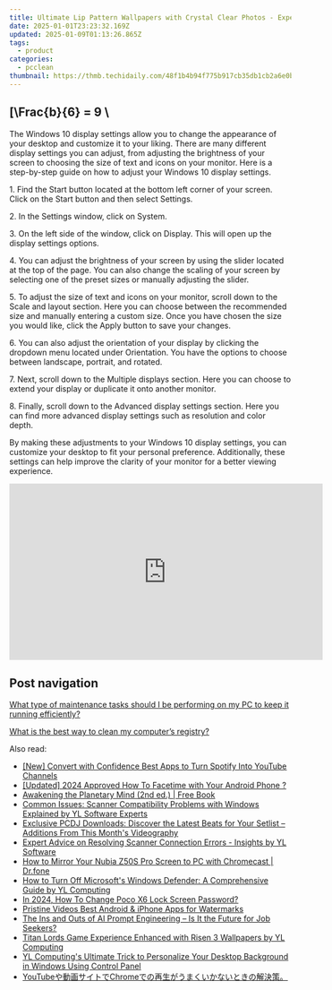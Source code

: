 ```yaml
---
title: Ultimate Lip Pattern Wallpapers with Crystal Clear Photos - Expertly Curated Backgrounds From YL Software
date: 2025-01-01T23:23:32.169Z
updated: 2025-01-09T01:13:26.865Z
tags:
  - product
categories:
  - pcclean
thumbnail: https://thmb.techidaily.com/48f1b4b94f775b917cb35db1cb2a6e0b4e7bb5a94596326658045bbf739cd9ff.jpg
---
```


## \[\Frac{b}{6} = 9 \

The Windows 10 display settings allow you to change the appearance of your desktop and customize it to your liking. There are many different display settings you can adjust, from adjusting the brightness of your screen to choosing the size of text and icons on your monitor. Here is a step-by-step guide on how to adjust your Windows 10 display settings. 

1\. Find the Start button located at the bottom left corner of your screen. Click on the Start button and then select Settings.

2\. In the Settings window, click on System.

3\. On the left side of the window, click on Display. This will open up the display settings options. 

4\. You can adjust the brightness of your screen by using the slider located at the top of the page. You can also change the scaling of your screen by selecting one of the preset sizes or manually adjusting the slider.

5\. To adjust the size of text and icons on your monitor, scroll down to the Scale and layout section. Here you can choose between the recommended size and manually entering a custom size. Once you have chosen the size you would like, click the Apply button to save your changes.

6\. You can also adjust the orientation of your display by clicking the dropdown menu located under Orientation. You have the options to choose between landscape, portrait, and rotated.

7\. Next, scroll down to the Multiple displays section. Here you can choose to extend your display or duplicate it onto another monitor.

8\. Finally, scroll down to the Advanced display settings section. Here you can find more advanced display settings such as resolution and color depth. 

By making these adjustments to your Windows 10 display settings, you can customize your desktop to fit your personal preference. Additionally, these settings can help improve the clarity of your monitor for a better viewing experience.

<!-- affiliate ads begin -->
<iframe width="560" height="315" src="https://www.youtube.com/embed/OdlXe5RELW0?si=Iz1H1QnLQVw-Eu3e" title="YouTube video player" frameborder="0" allow="accelerometer; autoplay; clipboard-write; encrypted-media; gyroscope; picture-in-picture; web-share" referrerpolicy="strict-origin-when-cross-origin" allowfullscreen></iframe>
<!-- affiliate ads end -->

## Post navigation

[What type of maintenance tasks should I be performing on my PC to keep it running efficiently?](https://tools.techidaily.com/pcclean/products/)

[What is the best way to clean my computer’s registry?](https://tools.techidaily.com/pcclean/products/)

<ins class="adsbygoogle"
     style="display:block"
     data-ad-format="autorelaxed"
     data-ad-client="ca-pub-7571918770474297"
     data-ad-slot="1223367746"></ins>

<ins class="adsbygoogle"
     style="display:block"
     data-ad-client="ca-pub-7571918770474297"
     data-ad-slot="8358498916"
     data-ad-format="auto"
     data-full-width-responsive="true"></ins>

<span class="atpl-alsoreadstyle">Also read:</span>
<div><ul>
<li><a href="https://youtube-sure.techidaily.com/onvert-with-confidence-best-apps-to-turn-spotify-into-youtube-channels/"><u>[New] Convert with Confidence Best Apps to Turn Spotify Into YouTube Channels</u></a></li>
<li><a href="https://remote-screen-capture.techidaily.com/updated-2024-approved-how-to-facetime-with-your-android-phone/"><u>[Updated] 2024 Approved How To Facetime with Your Android Phone ?</u></a></li>
<li><a href="https://novels-ebooks.techidaily.com/95782396-9781591439387-awakening-the-planetary-mind-2nd-ed/"><u>Awakening the Planetary Mind (2nd ed.) | Free Book</u></a></li>
<li><a href="https://win-hot.techidaily.com/common-issues-scanner-compatibility-problems-with-windows-explained-by-yl-software-experts/"><u>Common Issues: Scanner Compatibility Problems with Windows Explained by YL Software Experts</u></a></li>
<li><a href="https://win-hot.techidaily.com/exclusive-pcdj-downloads-discover-the-latest-beats-for-your-setlist-additions-from-this-months-videography/"><u>Exclusive PCDJ Downloads: Discover the Latest Beats for Your Setlist – Additions From This Month's Videography</u></a></li>
<li><a href="https://win-hot.techidaily.com/expert-advice-on-resolving-scanner-connection-errors-insights-by-yl-software/"><u>Expert Advice on Resolving Scanner Connection Errors - Insights by YL Software</u></a></li>
<li><a href="https://screen-mirror.techidaily.com/how-to-mirror-your-nubia-z50s-pro-screen-to-pc-with-chromecast-drfone-by-drfone-android/"><u>How to Mirror Your Nubia Z50S Pro Screen to PC with Chromecast | Dr.fone</u></a></li>
<li><a href="https://win-hot.techidaily.com/how-to-turn-off-microsofts-windows-defender-a-comprehensive-guide-by-yl-computing/"><u>How to Turn Off Microsoft's Windows Defender: A Comprehensive Guide by YL Computing</u></a></li>
<li><a href="https://easy-unlock-android.techidaily.com/in-2024-how-to-change-poco-x6-lock-screen-password-by-drfone-android/"><u>In 2024, How To Change Poco X6 Lock Screen Password?</u></a></li>
<li><a href="https://tiktok-clips.techidaily.com/pristine-videos-best-android-and-iphone-apps-for-watermarks/"><u>Pristine Videos Best Android & iPhone Apps for Watermarks</u></a></li>
<li><a href="https://tech-revival.techidaily.com/the-ins-and-outs-of-ai-prompt-engineering-is-it-the-future-for-job-seekers/"><u>The Ins and Outs of AI Prompt Engineering – Is It the Future for Job Seekers?</u></a></li>
<li><a href="https://win-hot.techidaily.com/titan-lords-game-experience-enhanced-with-risen-3-wallpapers-by-yl-computing/"><u>Titan Lords Game Experience Enhanced with Risen 3 Wallpapers by YL Computing</u></a></li>
<li><a href="https://win-hot.techidaily.com/yl-computings-ultimate-trick-to-personalize-your-desktop-background-in-windows-using-control-panel/"><u>YL Computing's Ultimate Trick to Personalize Your Desktop Background in Windows Using Control Panel</u></a></li>
<li><a href="https://blog-min.techidaily.com/youtubechrome/"><u>YouTubeや動画サイトでChromeでの再生がうまくいかないときの解決策。</u></a></li>
</ul></div>

